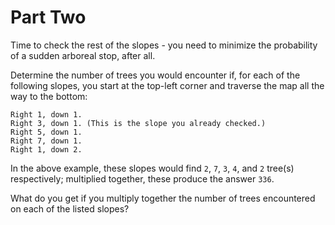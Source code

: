 # Part Two

Time to check the rest of the slopes - you need to minimize the probability of
a sudden arboreal stop, after all.

Determine the number of trees you would encounter if, for each of the following
slopes, you start at the top-left corner and traverse the map all the way to
the bottom:

```
Right 1, down 1.
Right 3, down 1. (This is the slope you already checked.)
Right 5, down 1.
Right 7, down 1.
Right 1, down 2.
```

In the above example, these slopes would find `2`, `7`, `3`, `4`, and `2`
tree(s) respectively; multiplied together, these produce the answer `336`.

What do you get if you multiply together the number of trees encountered on
each of the listed slopes?